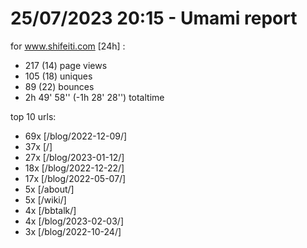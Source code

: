 # 25/07/2023 20:15 - Umami report
for www.shifeiti.com [24h] :

 - 217 (14) page views
 - 105 (18) uniques
 - 89 (22) bounces
 - 2h 49' 58'' (-1h 28' 28'') totaltime


top 10 urls:
 - 69x [/blog/2022-12-09/]
 - 37x [/]
 - 27x [/blog/2023-01-12/]
 - 18x [/blog/2022-12-22/]
 - 17x [/blog/2022-05-07/]
 - 5x [/about/]
 - 5x [/wiki/]
 - 4x [/bbtalk/]
 - 4x [/blog/2023-02-03/]
 - 3x [/blog/2022-10-24/]


